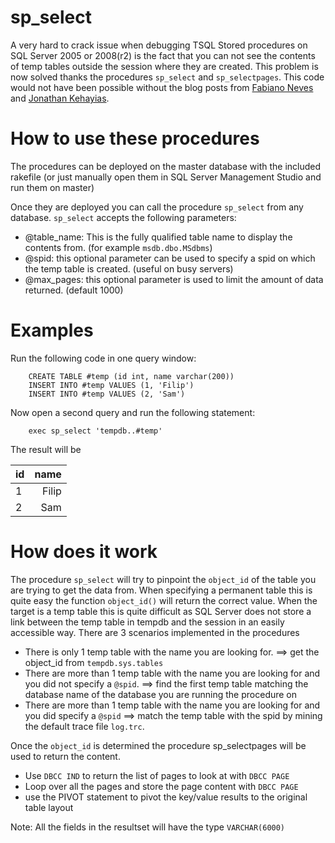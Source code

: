 sp_select
=========
A very hard to crack issue when debugging TSQL Stored procedures on SQL Server 2005 or 2008(r2) is the fact that you can not see the contents of temp tables outside the session where they are created. This problem is now solved thanks the procedures `sp_select` and `sp_selectpages`. 
This code would not have been possible without the blog posts from [Fabiano Neves][1] and [Jonathan Kehayias][2].

How to use these procedures
===========================
The procedures can be deployed on the master database with the included rakefile (or just manually open them in SQL Server Management Studio and run them on master)

Once they are deployed you can call the procedure `sp_select` from any database. 
`sp_select` accepts the following parameters:

 - @table_name: This is the fully qualified table name to display the contents from. (for example `msdb.dbo.MSdbms`)
 - @spid: this optional parameter can be used to specify a spid on which the temp table is created. (useful on busy servers)
 - @max_pages: this optional parameter is used to limit the amount of data returned. (default 1000)

Examples
========
Run the following code in one query window:

        CREATE TABLE #temp (id int, name varchar(200))
        INSERT INTO #temp VALUES (1, 'Filip')
        INSERT INTO #temp VALUES (2, 'Sam')
 
Now open a second query and run the following statement:

        exec sp_select 'tempdb..#temp'
  
The result will be

id | name
---|----------:
1  | Filip
2  | Sam

How does it work
================
The procedure `sp_select` will try to pinpoint the `object_id` of the table you are trying to get the data from. When specifying a permanent table this is quite easy the function `object_id()` will return the correct value.
When the target is a temp table this is quite difficult as SQL Server does not store a link between the temp table in tempdb and the session in an easily accessible way. There are 3 scenarios implemented in the procedures

 - There is only 1 temp table with the name you are looking for. ==> get the object_id from `tempdb.sys.tables`
 - There are more than 1 temp table with the name you are looking for and you did not specify a `@spid`. ==> find the first temp table matching the database name of the database you are running the procedure on
 - There are more than 1 temp table with the name you are looking for and you did specify a `@spid` ==> match the temp table with the spid by mining the default trace file `log.trc`. 

Once the `object_id` is determined the procedure sp_selectpages will be used to return the content.

 - Use `DBCC IND` to return the list of pages to look at with `DBCC PAGE`
 - Loop over all the pages and store the page content with `DBCC PAGE`
 - use the PIVOT statement to pivot the key/value results to the original table layout

Note: All the fields in the resultset will have the type `VARCHAR(6000)`

[1]: http://mcflyamorim.wordpress.com/2010/05/31/fabiano-vs-dbcc-page/
[2]: http://sqlblog.com/blogs/jonathan_kehayias/archive/2009/09/29/what-session-created-that-object-in-tempdb.aspx
